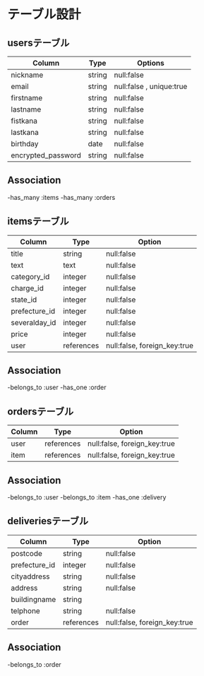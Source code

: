 # テーブル設計

## usersテーブル

| Column              | Type              | Options                  |
| ------------------- | ----------------- | ------------------------ |
| nickname            | string            | null:false               |
| email               | string            | null:false , unique:true |
| firstname           | string            | null:false               |
| lastname            | string            | null:false               |
| fistkana            | string            | null:false               |
| lastkana            | string            | null:false               |
| birthday            | date              | null:false               |
| encrypted_password  | string            | null:false               |

## Association

-has_many :items
-has_many :orders

## itemsテーブル

| Column             | Type              | Option                       |
| ------------------ | ----------------- | ---------------------------- |
| title              | string            | null:false                   |
| text               | text              | null:false                   |
| category_id        | integer           | null:false                   |
| charge_id          | integer           | null:false                   |
| state_id           | integer           | null:false                   |
| prefecture_id      | integer           | null:false                   |
| severalday_id      | integer           | null:false                   |
| price              | integer           | null:false                   |
| user               | references        | null:false, foreign_key:true |

## Association

-belongs_to :user
-has_one :order

## ordersテーブル

| Column             | Type              | Option                       |
| ------------------ | ----------------- | ---------------------------- |
| user               | references        | null:false, foreign_key:true |
| item               | references        | null:false, foreign_key:true |

## Association

-belongs_to :user
-belongs_to :item
-has_one :delivery

## deliveriesテーブル

| Column             | Type              | Option                       |
| ------------------ | ----------------- | ---------------------------- |
| postcode           | string            | null:false                   |
| prefecture_id      | integer           | null:false                   |
| cityaddress         | string            | null:false                   |
| address             | string            | null:false                   |
| buildingname       | string            |                              |
| telphone           | string            | null:false                   |
| order              | references        | null:false, foreign_key:true |

## Association

-belongs_to :order